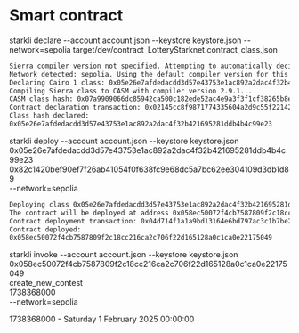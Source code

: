 
# Smart contract


starkli declare --account account.json --keystore keystore.json --network=sepolia target/dev/contract_LotteryStarknet.contract_class.json

```bash
Sierra compiler version not specified. Attempting to automatically decide version to use...
Network detected: sepolia. Using the default compiler version for this network: 2.9.1. Use the --compiler-version flag to choose a different version.
Declaring Cairo 1 class: 0x05e26e7afdedacdd3d57e43753e1ac892a2dac4f32b421695281ddb4b4c99e23
Compiling Sierra class to CASM with compiler version 2.9.1...
CASM class hash: 0x07a9909066dc85942ca500c182ede52ac4e9a3f3f1cf38265b8e9e631c6eb9e8
Contract declaration transaction: 0x02145cc8f9871774335604a2d9c55f221421918aff6338589b80909e454906ae
Class hash declared:
0x05e26e7afdedacdd3d57e43753e1ac892a2dac4f32b421695281ddb4b4c99e23
```


starkli deploy --account account.json --keystore keystore.json \
    0x05e26e7afdedacdd3d57e43753e1ac892a2dac4f32b421695281ddb4b4c99e23 \
    0x82c1420bef90ef7f26ab41054f0f638fc9e68dc5a7bc62ee304109d3db1d89 \
    --network=sepolia

```bash
Deploying class 0x05e26e7afdedacdd3d57e43753e1ac892a2dac4f32b421695281ddb4b4c99e23 with salt 0x032bbb4c0a8aefdf9ab8ee4c19432bb0b7ab9760ab08a96777d89672fa2e5ed8...
The contract will be deployed at address 0x058ec50072f4cb7587809f2c18cc216ca2c706f22d165128a0c1ca0e22175049
Contract deployment transaction: 0x04d714f1a1a9bd13164e6bd797ac3c1b7be2a96e5deca53c7516728426a0d173
Contract deployed:
0x058ec50072f4cb7587809f2c18cc216ca2c706f22d165128a0c1ca0e22175049
```




starkli invoke --account account.json --keystore keystore.json \
    0x058ec50072f4cb7587809f2c18cc216ca2c706f22d165128a0c1ca0e22175049 \
    create_new_contest \
    1738368000 \
    --network=sepolia



1738368000 - Saturday 1 February 2025 00:00:00